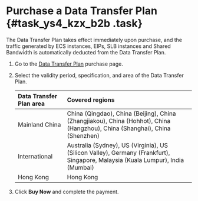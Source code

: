 # Purchase a Data Transfer Plan {#task_ys4_kzx_b2b .task}

The Data Transfer Plan takes effect immediately upon purchase, and the traffic generated by ECS instances, EIPs, SLB instances and Shared Bandwidth is automatically deducted from the Data Transfer Plan.

1.  Go to the [Data Transfer Plan](https://common-buy-intl.aliyun.com/?spm=a3c0i.63574.1167971.3.51cb4705k4PHIy&commodityCode=flowbag_intl&accounttraceid=87c33f86-1d75-451d-a5f8-0b67c0e0135e#/buy) purchase page. 
2.  Select the validity period, specification, and area of the Data Transfer Plan. 

    |Data Transfer Plan area|Covered regions|
    |:----------------------|:--------------|
    |Mainland China|China \(Qingdao\), China \(Beijing\), China \(Zhangjiakou\), China \(Hohhot\), China \(Hangzhou\), China \(Shanghai\), China \(Shenzhen\)|
    |International|Australia \(Sydney\), US \(Virginia\), US \(Silicon Valley\), Germany \(Frankfurt\), Singapore, Malaysia \(Kuala Lumpur\), India \(Mumbai\)|
    |Hong Kong|Hong Kong|

3.  Click **Buy Now** and complete the payment. 


